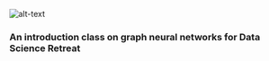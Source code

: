 ![alt-text](https://github.com/stanislav-chekmenev/ml_with_graphs/blob/master/assets/graph.jpg)

### An introduction class on graph neural networks for Data Science Retreat



